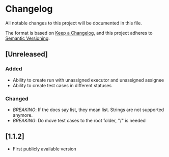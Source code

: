 # Changelog

All notable changes to this project will be documented in this file.

The format is based on [Keep a Changelog](https://keepachangelog.com/en/1.0.0/), and this project adheres to [Semantic Versioning](https://semver.org/spec/v2.0.0.html).

## [Unreleased]

### Added

- Ability to create run with unassigned executor and unassigned assignee
- Ability to create test cases in different statuses

### Changed

- *BREAKING*: If the docs say list, they mean list. Strings are not supported anymore.
- *BREAKING*: Do move test cases to the root folder, "/" is needed

## [1.1.2]

- First publicly available version
